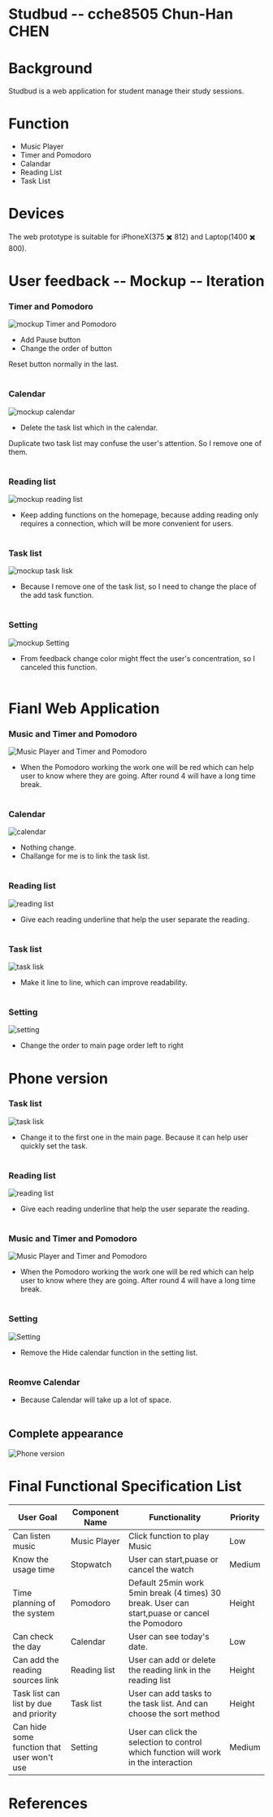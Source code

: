 # Studbud -- cche8505 Chun-Han CHEN

# Background
Studbud is a web application for student manage their study sessions.

# Function
* Music Player
* Timer and Pomodoro
* Calandar
* Reading List
* Task List

# Devices
The web prototype is suitable for iPhoneX(375 ✖️ 812) and Laptop(1400 ✖️ 800).

# User feedback -- Mockup -- Iteration
### Timer and Pomodoro
![mockup Timer and Pomodoro](readme/mTimer.png)
* Add Pause button
* Change the order of button

Reset button normally in the last.
<br><br>

### Calendar
![mockup calendar](readme/mcalendar.png)
* Delete the task list which in the calendar.

Duplicate two task list may confuse the user's attention. So I remove one of them.
<br><br>

### Reading list
![mockup reading list](readme/mreadinglist.png)
* Keep adding functions on the homepage, because adding reading only requires a connection, which will be more convenient for users.
<br><br>

### Task list
![mockup task lisk](readme/mtasklist.png)
* Because I remove one of the task list, so I need to change the place of the add task function.
<br><br>

### Setting
![mockup Setting](readme/msetting.png)
* From feedback change color might ffect the user's concentration, so I canceled this function.
<br><br>


# Fianl Web Application
### Music and Timer and Pomodoro
![Music Player and Timer and Pomodoro](readme/timer.png)
* When the Pomodoro working the work one will be red which can help user to know where they are going. After round 4 will have a long time break.
<br><br>

### Calendar
![calendar](readme/calendar.png)
* Nothing change.
* Challange for me is to link the task list.
<br><br>

### Reading list
![reading list](readme/readinglist.png)
* Give each reading underline that help the user separate the reading.
<br><br>

### Task list
![task lisk](readme/tasklist.png)
* Make it line to line, which can improve readability.
<br><br>

### Setting
![setting](readme/setting.png)
* Change the order to main page order left to right

# Phone version
### Task list
![task lisk](readme/ptasklist.png)
* Change it to the first one in the main page. Because it can help user quickly set the task.
<br><br>

### Reading list
![reading list](readme/preadinglist.png)
* Give each reading underline that help the user separate the reading.
<br><br>

### Music and Timer and Pomodoro
![Music Player and Timer and Pomodoro](readme/pTimer.png)
* When the Pomodoro working the work one will be red which can help user to know where they are going. After round 4 will have a long time break.
<br><br>

### Setting
![Setting](readme/psetting.png)
* Remove the Hide calendar function in the setting list.
<br><br>

### Reomve Calendar
* Because Calendar will take up a lot of space.
<br><br>

## Complete appearance
![Phone version](readme/Phoneversion.png)

# Final Functional Specification List

| User Goal | Component Name | Functionality | Priority |
| --- | --- | --- | --- |
| Can listen music | Music Player | Click function to play Music | Low |
| Know the usage time | Stopwatch | User can start,puase or cancel the watch | Medium|
| Time planning of the system | Pomodoro | Default 25min work 5min break (4 times) 30 break. User can start,puase or cancel the Pomodoro | Height |
| Can check the day | Calendar| User can see today's date.  | Low |
| Can add the reading sources link | Reading list | User can add or delete the reading link in the reading list| Height |
| Task list can list by due and priority| Task list| User can add tasks to the task list. And can choose the sort method | Height |
| Can hide some function that user won't use | Setting | User can click the selection to control which function will work in the interaction | Medium |
# References

